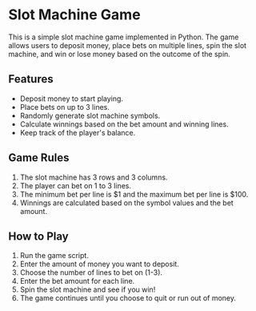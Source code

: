 # Slot Machine Game

This is a simple slot machine game implemented in Python. The game allows users to deposit money, place bets on multiple lines, spin the slot machine, and win or lose money based on the outcome of the spin.

## Features

- Deposit money to start playing.
- Place bets on up to 3 lines.
- Randomly generate slot machine symbols.
- Calculate winnings based on the bet amount and winning lines.
- Keep track of the player's balance.

## Game Rules

1. The slot machine has 3 rows and 3 columns.
2. The player can bet on 1 to 3 lines.
3. The minimum bet per line is $1 and the maximum bet per line is $100.
4. Winnings are calculated based on the symbol values and the bet amount.

## How to Play

1. Run the game script.
2. Enter the amount of money you want to deposit.
3. Choose the number of lines to bet on (1-3).
4. Enter the bet amount for each line.
5. Spin the slot machine and see if you win!
6. The game continues until you choose to quit or run out of money.
